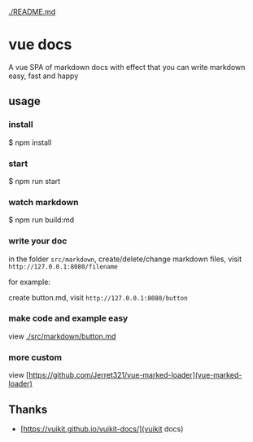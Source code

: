 [./README.md](中文文档)

# vue docs

A vue SPA of markdown docs with effect that you can write markdown easy, fast and happy

## usage

### install

$ npm install

### start

$ npm run start

### watch markdown

$ npm run build:md

### write your doc

in the folder `src/markdown`, create/delete/change markdown files, visit `http://127.0.0.1:8080/filename`

for example:

create button.md, visit `http://127.0.0.1:8080/button`

### make code and example easy

view [./src/markdown/button.md](/markdown/button.md)

### more custom

view [https://github.com/Jerret321/vue-marked-loader](vue-marked-loader)

## Thanks

- [https://vuikit.github.io/vuikit-docs/](vuikit docs)